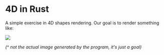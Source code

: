 # 4D in Rust

A simple exercise in 4D shapes rendering. Our goal is to render something like:

![](https://upload.wikimedia.org/wikipedia/commons/d/d7/8-cell.gif)

*(^ not the actual image generated by the program, it's just a goal)*
